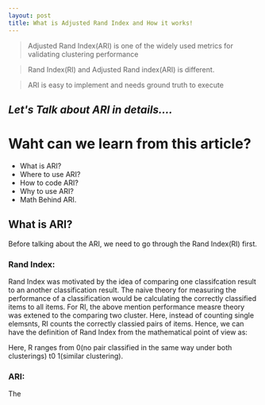 ```yaml
---
layout: post
title: What is Adjusted Rand Index and How it works! 
---
```



> Adjusted Rand Index(ARI) is one of the widely used metrics for validating clustering performance

>Rand Index(RI) and Adjusted Rand index(ARI) is different.

>ARI is easy to implement and needs ground truth to execute

## *Let's Talk about ARI in details....*

# Waht can we learn from this article?

 - What is ARI?
 - Where to use ARI?
 - How to code ARI?
 - Why to use ARI?
 - Math Behind ARI.

## What is ARI?
 Before talking about the ARI, we need to go through the Rand Index(RI) first.

### Rand Index:
 Rand Index was motivated by the idea of comparing one classifcation result to an another classification result. The naive theory for  measuring the performance of a classification would be calculating the correctly classified items to all items. For RI, the above mention performance measre theory was extened to the comparing two cluster. Here, instead of counting single elemsnts, RI counts the correctly classied pairs of items. Hence, we can have the definition of Rand Index from the mathematical point of view as:

 

Here, R ranges from 0(no pair classified in the same way under both clusterings) t0 1(similar clustering). 

 ### ARI:
 The  

